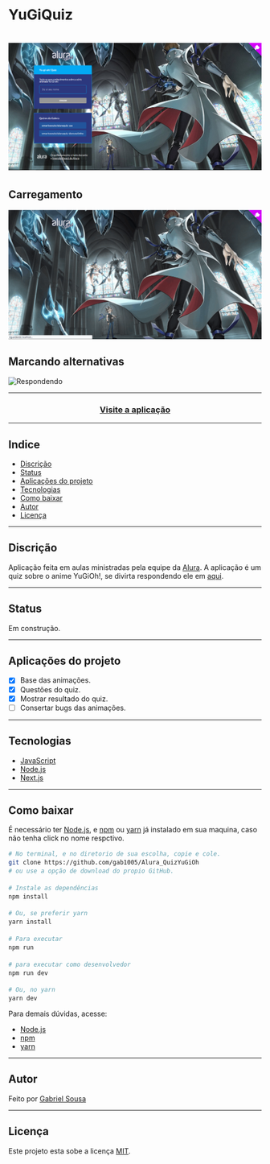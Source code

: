 # YuGiQuiz
<h1>
  <img src="./public/capa_yugiquiz.png" alt="Tela Inicial" title="Tela Inicial" />
</h1>

## Carregamento

<img src="./public/carregamento_yugiquiz_02.gif" alt="Carregamento" title="Carregamento" />

## Marcando alternativas

<img src="./public/respostas_yugiquiz.gif" alt="Respondendo" title="Respondendo" />

---
<h3 align="center">
  <a href="https://aluraquiz-base-gab1005.vercel.app/" target="_blank">Visite a aplicação</a>
</h3>

---
## Indice
- [Discrição](#-Discrição)
- [Status](#-Status)
- [Aplicações do projeto](#-Aplicações-do-projeto)
- [Tecnologias](#-Tecnologias)
- [Como baixar](#-Como-baixar)
- [Autor](#-Autor)
- [Licença](#-Licença)

---
## Discrição

Aplicação feita em aulas ministradas pela equipe da <a href="https://www.alura.com.br/" target="_blank">Alura</a>.
A aplicação é um quiz sobre o anime YuGiOh!, se divirta respondendo ele em <a href="https://aluraquiz-base-gab1005.vercel.app/" target="_blank">aqui</a>.

---
## Status
Em construção.

---
## Aplicações do projeto
- [X] Base das animações.
- [X] Questões do quiz.
- [X] Mostrar resultado do quiz.
- [ ] Consertar bugs das animações.

---
## Tecnologias
- <a href="https://www.javascript.com/" target="_blank">JavaScript</a>
- <a href="https://nodejs.org/pt-br/" target="_blank">Node.js</a>
- <a href="https://nextjs.org/" target="_blank">Next.js</a>

---
## Como baixar
É necessário ter <a href="https://nodejs.org/pt-br/" target="_blank">Node.js</a>, e <a href="https://www.npmjs.com/get-npm" target="_blank">npm</a> ou <a href="https://classic.yarnpkg.com/en/docs/install/#windows-stable" target="_blank">yarn</a> já instalado em sua maquina, caso não tenha
click no nome respctivo. 

```bash
# No terminal, e no diretorio de sua escolha, copie e cole.
git clone https://github.com/gab1005/Alura_QuizYuGiOh
# ou use a opção de download do propio GitHub.

# Instale as dependências  
npm install

# Ou, se preferir yarn
yarn install

# Para executar
npm run

# para executar como desenvolvedor
npm run dev

# Ou, no yarn
yarn dev
```
Para demais dúvidas, acesse:
- <a href="https://nodejs.org/pt-br/" target="_blank">Node.js</a>
- <a href="https://www.npmjs.com/get-npm" target="_blank">npm</a>
- <a href="https://classic.yarnpkg.com/en/docs/install/#windows-stable" target="_blank">yarn</a>

---
## Autor
Feito por <a href="https://www.linkedin.com/in/sousaggabriel/" target="_blank">Gabriel Sousa</a>

---
## Licença
Este projeto esta sobe a licença [MIT](./LICENSE).
